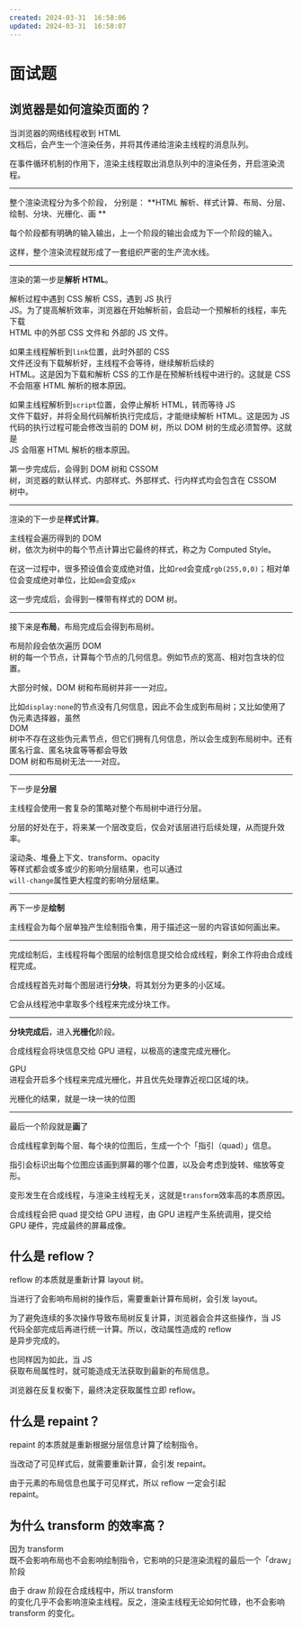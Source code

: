 ```yaml
---
created: 2024-03-31  16:58:06
updated: 2024-03-31  16:58:07
---
```

# 面试题

## 浏览器是如何渲染页面的？

当浏览器的网络线程收到 HTML  
文档后，会产生一个渲染任务，并将其传递给渲染主线程的消息队列。  

在事件循环机制的作用下，渲染主线程取出消息队列中的渲染任务，开启渲染流程。

---

整个渲染流程分为多个阶段，
分别是： 
**HTML  解析、样式计算、布局、分层、绘制、分块、光栅化、画  **

每个阶段都有明确的输入输出，上一个阶段的输出会成为下一个阶段的输入。

这样，整个渲染流程就形成了一套组织严密的生产流水线。

---

渲染的第一步是**解析 HTML**。

解析过程中遇到 CSS 解析 CSS，遇到 JS 执行  
JS。为了提高解析效率，浏览器在开始解析前，会启动一个预解析的线程，率先下载  
HTML 中的外部 CSS 文件和 外部的 JS 文件。  

如果主线程解析到`link`位置，此时外部的 CSS  
文件还没有下载解析好，主线程不会等待，继续解析后续的  
HTML。这是因为下载和解析 CSS 的工作是在预解析线程中进行的。这就是 CSS  
不会阻塞 HTML 解析的根本原因。  

如果主线程解析到`script`位置，会停止解析 HTML，转而等待 JS  
文件下载好，并将全局代码解析执行完成后，才能继续解析 HTML。这是因为 JS  
代码的执行过程可能会修改当前的 DOM 树，所以 DOM 树的生成必须暂停。这就是  
JS 会阻塞 HTML 解析的根本原因。  

第一步完成后，会得到 DOM 树和 CSSOM  
树，浏览器的默认样式、内部样式、外部样式、行内样式均会包含在 CSSOM  
树中。  

---

渲染的下一步是**样式计算**。

主线程会遍历得到的 DOM  
树，依次为树中的每个节点计算出它最终的样式，称之为 Computed Style。  

在这一过程中，很多预设值会变成绝对值，比如`red`会变成`rgb(255,0,0)`；相对单位会变成绝对单位，比如`em`会变成`px`

这一步完成后，会得到一棵带有样式的 DOM 树。

---

接下来是**布局**，布局完成后会得到布局树。

布局阶段会依次遍历 DOM  
树的每一个节点，计算每个节点的几何信息。例如节点的宽高、相对包含块的位置。  

大部分时候，DOM 树和布局树并非一一对应。

比如`display:none`的节点没有几何信息，因此不会生成到布局树；又比如使用了伪元素选择器，虽然  
DOM  
树中不存在这些伪元素节点，但它们拥有几何信息，所以会生成到布局树中。还有匿名行盒、匿名块盒等等都会导致  
DOM 树和布局树无法一一对应。  

---

下一步是**分层**

主线程会使用一套复杂的策略对整个布局树中进行分层。

分层的好处在于，将来某一个层改变后，仅会对该层进行后续处理，从而提升效率。

滚动条、堆叠上下文、transform、opacity  
等样式都会或多或少的影响分层结果，也可以通过  
`will-change`属性更大程度的影响分层结果。

---

再下一步是**绘制**

主线程会为每个层单独产生绘制指令集，用于描述这一层的内容该如何画出来。

---

完成绘制后，主线程将每个图层的绘制信息提交给合成线程，剩余工作将由合成线程完成。

合成线程首先对每个图层进行**分块**，将其划分为更多的小区域。

它会从线程池中拿取多个线程来完成分块工作。

---

**分块完成后**，进入**光栅化**阶段。

合成线程会将块信息交给 GPU 进程，以极高的速度完成光栅化。

GPU  
进程会开启多个线程来完成光栅化，并且优先处理靠近视口区域的块。  

光栅化的结果，就是一块一块的位图

---

最后一个阶段就是**画**了

合成线程拿到每个层、每个块的位图后，生成一个个「指引（quad）」信息。

指引会标识出每个位图应该画到屏幕的哪个位置，以及会考虑到旋转、缩放等变形。

变形发生在合成线程，与渲染主线程无关，这就是`transform`效率高的本质原因。

合成线程会把 quad 提交给 GPU 进程，由 GPU 进程产生系统调用，提交给  
GPU 硬件，完成最终的屏幕成像。  

## 什么是 reflow？

reflow 的本质就是重新计算 layout 树。

当进行了会影响布局树的操作后，需要重新计算布局树，会引发 layout。

为了避免连续的多次操作导致布局树反复计算，浏览器会合并这些操作，当 JS  
代码全部完成后再进行统一计算。所以，改动属性造成的 reflow  
是异步完成的。  

也同样因为如此，当 JS  
获取布局属性时，就可能造成无法获取到最新的布局信息。  

浏览器在反复权衡下，最终决定获取属性立即 reflow。

## 什么是 repaint？

repaint 的本质就是重新根据分层信息计算了绘制指令。

当改动了可见样式后，就需要重新计算，会引发 repaint。

由于元素的布局信息也属于可见样式，所以 reflow 一定会引起  
repaint。  

## 为什么 transform 的效率高？

因为 transform  
既不会影响布局也不会影响绘制指令，它影响的只是渲染流程的最后一个「draw」阶段  

由于 draw 阶段在合成线程中，所以 transform  
的变化几乎不会影响渲染主线程。反之，渲染主线程无论如何忙碌，也不会影响  
transform 的变化。